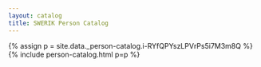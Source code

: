 ```yaml
---
layout: catalog
title: SWERIK Person Catalog
---
```

{% assign p = site.data._person-catalog.i-RYfQPYszLPVrPs5i7M3m8Q %}
{% include person-catalog.html p=p %}

